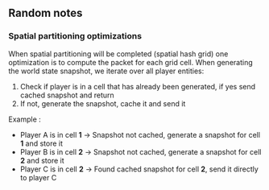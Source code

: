 ## Random notes

### Spatial partitioning optimizations

When spatial partitioning will be completed (spatial hash grid) one optimization is to compute the packet for each grid cell.
When generating the world state snapshot, we iterate over all player entities:

1. Check if player is in a cell that has already been generated, if yes send cached snapshot and return
2. If not, generate the snapshot, cache it and send it

Example :

- Player A is in cell **1** -> Snapshot not cached, generate a snapshot for cell **1** and store it
- Player B is in cell **2** -> Snapshot not cached, generate a snapshot for cell **2** and store it
- Player C is in cell **2** -> Found cached snapshot for cell **2**, send it directly to player C
